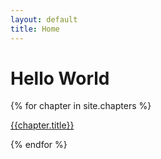 ```yaml
---
layout: default
title: Home
---
```


# Hello World

{% for chapter in site.chapters %}

[{{chapter.title}}]({{chapter.url}})

{% endfor %}